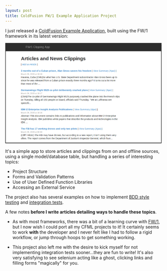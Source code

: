 ```yaml
---
layout: post
title: ColdFusion FW/1 Example Application Project
---
```


I just released a [ColdFusion Example Application](https://github.com/dezoito/fw1-clipping),
built using the FW/1 framework in its latest version:

![](https://github.com/dezoito/dezoito.github.io/blob/master/public/images/clipping_screen.png?raw=true)

It's a simple app to store articles and clippings from on and offline sources,
using a single model/database table, but handling a series of interesting topics:

 - Project Structure
 - Forms and Validation Patterns
 - Use of User Defined Function Libraries
 - Accessing an External Service

 The project also has several examples on how to implement
 [BDD style testing](http://wiki.coldbox.org/wiki/TestBox.cfm)
 and [integration tests](http://cfselenium.riaforge.org/).

A few notes **before I write articles detailing ways to handle these topics**.

 - As with most frameworks, there was a bit of a learning curve with
 [FW/1](http://framework-one.github.io/), but I now wish I could port all my CFML
 projects to it! It certainly seems to work **with** the developer and
 I never felt like I had to follow a rigid workflow, or jump through hoops
 to get something working.

 - This project also left me with the desire to kick myself for not implementing
 integration tests sooner...they are fun to write!
It's also very satisfying to see selenium acting like a ghost, clicking links and filling forms
 "magically" for you.
